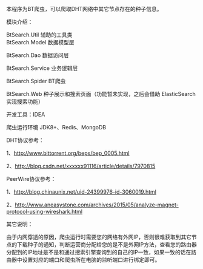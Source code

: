 本程序为BT爬虫，可以爬取DHT网络中其它节点存在的种子信息。



模块介绍：

BtSearch.Util   辅助的工具类<br/>
BtSearch.Model   数据模型层

BtSearch.Dao   数据访问层

BtSearch.Service   业务逻辑层

BtSearch.Spider   BT爬虫

BtSearch.Web   种子展示和搜索页面（功能暂未实现，之后会借助 ElasticSearch 实现搜索功能）



开发工具：IDEA



爬虫运行环境 JDK8+、Redis、MongoDB



DHT协议参考：

1、http://www.bittorrent.org/beps/bep_0005.html

2、http://blog.csdn.net/xxxxxx91116/article/details/7970815



PeerWire协议参考：

1、http://blog.chinaunix.net/uid-24399976-id-3060019.html

2、http://www.aneasystone.com/archives/2015/05/analyze-magnet-protocol-using-wireshark.html



其它说明：

由于内网穿透的原因，爬虫运行时需要您的网络有外网IP，否则很难获取到其它节点的下载种子的通知，判断运营商分配给您的是不是外网IP方法，查看您的路由器分配到的IP地址是不是和通过搜索引擎查询到的自己的IP一致，如果一致的话在路由器中设置对应的端口和爬虫所在电脑的监听端口进行绑定即可。
